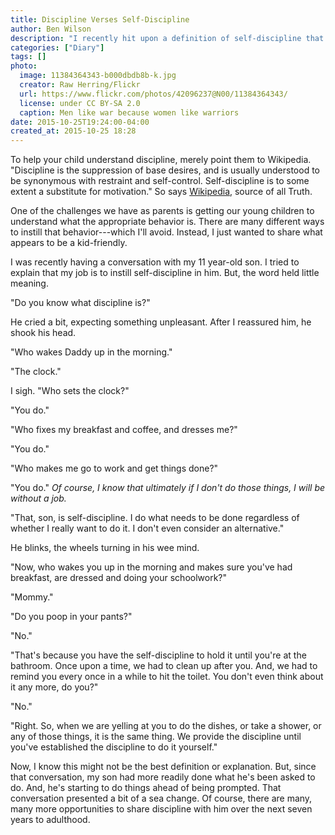 ```yaml
---
title: Discipline Verses Self-Discipline
author: Ben Wilson
description: "I recently hit upon a definition of self-discipline that struck a chord with my young children; so I thought I'd share it."
categories: ["Diary"]
tags: []
photo:
  image: 11384364343-b000dbdb8b-k.jpg
  creator: Raw Herring/Flickr
  url: https://www.flickr.com/photos/42096237@N00/11384364343/
  license: under CC BY-SA 2.0
  caption: Men like war because women like warriors
date: 2015-10-25T19:24:00-04:00
created_at: 2015-10-25 18:28
---
```


To help your child understand discipline, merely point them to Wikipedia. "Discipline is the suppression of base desires, and is usually understood to be synonymous with restraint and self-control. Self-discipline is to some extent a substitute for motivation." So says [Wikipedia](https://en.wikipedia.org/wiki/Discipline), source of all Truth.

<!--more-->

One of the challenges we have as parents is getting our young children to understand what the appropriate behavior is. There are many different ways to instill that behavior---which I'll avoid. Instead, I just wanted to share what appears to be a kid-friendly.

I was recently having a conversation with my 11 year-old son. I tried to explain that my job is to instill self-discipline in him. But, the word held little meaning.

"Do you know what discipline is?"

He cried a bit, expecting something unpleasant. After I reassured him, he shook his head.

"Who wakes Daddy up in the morning."

"The clock."

I sigh. "Who sets the clock?"

"You do."

"Who fixes my breakfast and coffee, and dresses me?"

"You do."

"Who makes me go to work and get things done?"

"You do." *Of course, I know that ultimately if I don't do those things, I will be without a job.*

"That, son, is self-discipline. I do what needs to be done regardless of whether I really want to do it. I don't even consider an alternative."

He blinks, the wheels turning in his wee mind.

"Now, who wakes you up in the morning and makes sure you've had breakfast, are dressed and doing your schoolwork?"

"Mommy."

"Do you poop in your pants?"

"No."

"That's because you have the self-discipline to hold it until you're at the bathroom. Once upon a time, we had to clean up after you. And, we had to remind you every once in a while to hit the toilet. You don't even think about it any more, do you?"

"No."

"Right. So, when we are yelling at you to do the dishes, or take a shower, or any of those things, it is the same thing. We provide the discipline until you've established the discipline to do it yourself."

Now, I know this might not be the best definition or explanation. But, since that conversation, my son had more readily done what he's been asked to do. And, he's starting to do things ahead of being prompted. That conversation presented a bit of a sea change. Of course, there are many, many more opportunities to share discipline with him over the next seven years to adulthood.

